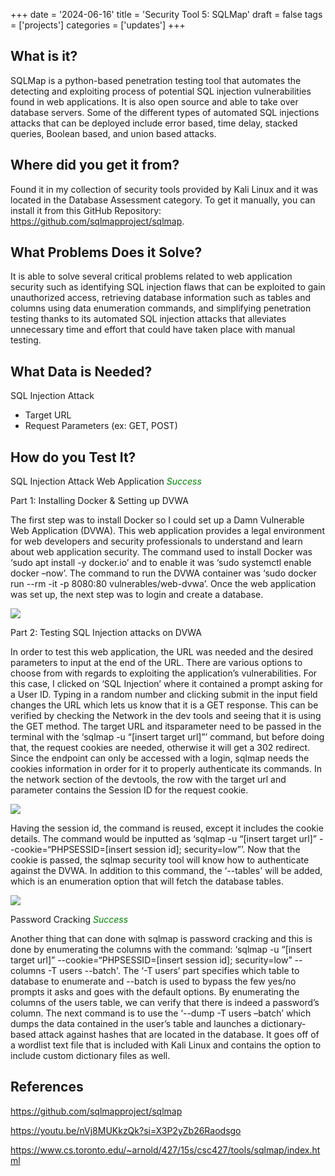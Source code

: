 +++
date = '2024-06-16'
title = 'Security Tool 5: SQLMap'
draft = false
tags = ['projects']
categories = ['updates']
+++

<h2>What is it?</h2>

SQLMap is a python-based penetration testing tool that automates the detecting and exploiting process of potential SQL injection vulnerabilities found in web applications. It is also open source and able to take over database servers. Some of the different types of automated SQL injections attacks that can be deployed include error based, time delay, stacked queries, Boolean based, and union based attacks. 

<h2>Where did you get it from?</h2>

Found it in my collection of security tools provided by Kali Linux and it was located in the Database Assessment category. To get it manually, you can install it from this GitHub Repository: https://github.com/sqlmapproject/sqlmap. 

<h2>What Problems Does it Solve?</h2>

It is able to solve several critical problems related to web application security such as identifying SQL injection flaws that can be exploited to gain unauthorized access, retrieving database information such as tables and columns using data enumeration commands, and simplifying penetration testing thanks to its automated SQL injection attacks that alleviates unnecessary time and effort that could have taken place with manual testing.

<h2>What Data is Needed?</h2>

SQL Injection Attack
<ul>
<li>Target URL</li>
<li>Request Parameters (ex: GET, POST)</li>
</ul>

<h2>How do you Test It?</h2>

SQL Injection Attack Web Application <span style="color: green;"><i>Success</i></span>

Part 1: Installing Docker & Setting up DVWA

The first step was to install Docker so I could set up a Damn Vulnerable Web Application (DVWA). This web application provides a legal environment for web developers and security
professionals to understand and learn about web application security. The command used to install Docker was ‘sudo apt install -y docker.io’ and to enable it was ‘sudo systemctl enable docker –now’. The command to run the DVWA container was ‘sudo docker run --rm -it -p 8080:80 vulnerables/web-dvwa’. Once the web application was set up, the next step was to login and create a database. 

<image src=https://image-ms.s3.us-east-1.amazonaws.com/LinuxSS4.png></img>

Part 2: Testing SQL Injection attacks on DVWA

In order to test this web application, the URL was needed and the desired parameters to input at the end of the URL. There are various options to choose from with regards to exploiting the application’s vulnerabilities. For this case, I clicked on ‘SQL Injection’ where it contained a prompt asking for a User ID. Typing in a random number and clicking submit in the input field changes the URL which lets us know that it is a GET response. This can be verified by checking the Network in the dev tools and seeing that it is using the GET method. The target URL and itsparameter need to be passed in the terminal with the ‘sqlmap -u “[insert target url]”’ command, but before doing that, the request cookies are needed, otherwise it will get a 302 redirect. Since the endpoint can only be accessed with a login, sqlmap needs the cookies information in order for it to properly authenticate its commands. In the network section of the devtools, the row with the target url and parameter contains the Session ID for the request cookie. 

<image src=https://image-ms.s3.us-east-1.amazonaws.com/LinuxSS5.png></img>

Having the session id, the command is reused, except it includes the cookie details. The command would be inputted as ‘sqlmap -u “[insert target url]” --cookie=“PHPSESSID=[insert session id]; security=low”’. Now that the cookie is passed, the sqlmap security tool will know how to authenticate against the DVWA. In addition to this command, the ‘--tables' will be added,
which is an enumeration option that will fetch the database tables.

<image src=https://image-ms.s3.us-east-1.amazonaws.com/LinuxSS6.png></img>

Password Cracking <span style="color: green;"><i>Success</i></span>

Another thing that can done with sqlmap is password cracking and this is done by enumerating the columns with the command: ‘sqlmap -u “[insert target url]” --cookie=“PHPSESSID=[insert session id]; security=low” --columns -T users --batch'. The ‘-T users’ part specifies which table to database to enumerate and --batch is used to bypass the few yes/no prompts it asks and goes with the default options. By enumerating the columns of the users table, we can verify that there is indeed a password’s column. The next command is to use the ‘--dump -T users –batch’ which dumps the data contained in the user’s table and launches a dictionary-based attack against hashes that are located in the database. It goes off of a wordlist text file that is included with Kali Linux and contains the option to include custom dictionary files as well. 

<h2>References</h2>

https://github.com/sqlmapproject/sqlmap

https://youtu.be/nVj8MUKkzQk?si=X3P2yZb26Raodsgo

https://www.cs.toronto.edu/~arnold/427/15s/csc427/tools/sqlmap/index.html
